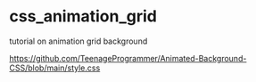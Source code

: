 # css_animation_grid
tutorial on animation grid background



https://github.com/TeenageProgrammer/Animated-Background-CSS/blob/main/style.css 